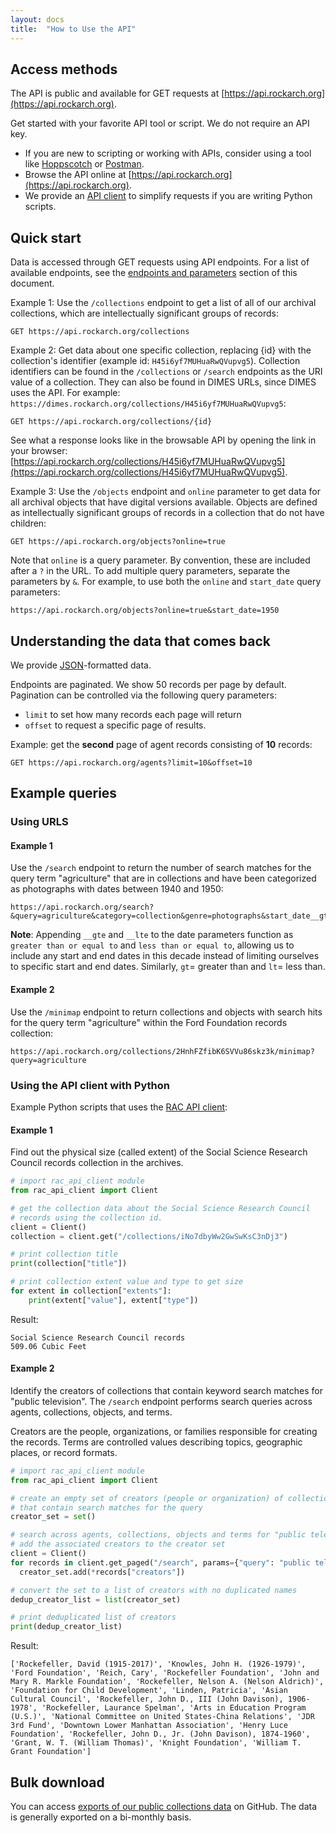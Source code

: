 ```yaml
---
layout: docs
title:  "How to Use the API"
---
```


## Access methods 
The API is public and available for GET requests at [https://api.rockarch.org](https://api.rockarch.org). 

Get started with your favorite API tool or script. We do not require an API key.

- If you are new to scripting or working with APIs, consider using a tool like [Hoppscotch](https://hoppscotch.io/) or [Postman](https://www.postman.com/).
- Browse the API online at [https://api.rockarch.org](https://api.rockarch.org).
- We provide an [API client](https://pypi.org/project/rac-api-client/) to simplify requests if you are writing Python scripts.


## Quick start 
Data is accessed through GET requests using API endpoints. For a list of available endpoints, see the [endpoints and parameters](/argo/endpoints-parameters) section of this document.

Example 1:
Use the `/collections` endpoint to get a list of all of our archival collections, which are intellectually significant groups of records:

```
GET https://api.rockarch.org/collections
```

Example 2:
Get data about one specific collection, replacing {id} with the collection's identifier (example id: `H45i6yf7MUHuaRwQVupvg5`). Collection identifiers can be found in the `/collections` or `/search` endpoints as the URI value of a collection. They can also be found in DIMES URLs, since DIMES uses the API. For example: `https://dimes.rockarch.org/collections/H45i6yf7MUHuaRwQVupvg5`: 

```
GET https://api.rockarch.org/collections/{id}
```
See what a response looks like in the browsable API by opening the link in your browser: [https://api.rockarch.org/collections/H45i6yf7MUHuaRwQVupvg5](https://api.rockarch.org/collections/H45i6yf7MUHuaRwQVupvg5).

Example 3:
Use the `/objects` endpoint and `online` parameter to get data for all archival objects that have digital versions available. Objects are defined as intellectually significant groups of records in a collection that do not have children:

```
GET https://api.rockarch.org/objects?online=true
```

Note that `online` is a query parameter. By convention, these are included after a `?` in the URL. To add multiple query parameters, separate the parameters by `&`. For example, to use both the `online` and `start_date` query parameters:

```
https://api.rockarch.org/objects?online=true&start_date=1950
```

## Understanding the data that comes back 
We provide [JSON](https://www.json.org/json-en.html)-formatted data.

Endpoints are paginated. We show 50 records per page by default. Pagination can be controlled via the following query parameters:
 - `limit` to set how many records each page will return
 - `offset` to request a specific page of results.

Example: get the **second** page of agent records consisting of **10** records:

```
GET https://api.rockarch.org/agents?limit=10&offset=10
```

## Example queries

### Using URLS

#### Example 1
Use the `/search` endpoint to return the number of search matches for the query term "agriculture" that are in collections and have been categorized as photographs with dates between 1940 and 1950:

```
https://api.rockarch.org/search?&query=agriculture&category=collection&genre=photographs&start_date__gte=1940&end_date__lte=1950
```

**Note**: Appending `__gte` and `__lte` to the date parameters function as `greater than or equal to` and `less than or equal to`, allowing us to include any start and end dates in this decade instead of limiting ourselves to specific start and end dates. Similarly, `gt`= greater than and `lt`= less than.

#### Example 2
Use the `/minimap` endpoint to return collections and objects with search hits for the query term "agriculture" within the Ford Foundation records collection:

```
https://api.rockarch.org/collections/2HnhFZfibK6SVVu86skz3k/minimap?query=agriculture
```

### Using the API client with Python
Example Python scripts that uses the [RAC API client](https://pypi.org/project/rac-api-client/):

#### Example 1
Find out the physical size (called extent) of the Social Science Research Council records collection in the archives.

```python
# import rac_api_client module
from rac_api_client import Client

# get the collection data about the Social Science Research Council 
# records using the collection id.
client = Client()
collection = client.get("/collections/iNo7dbyWw2GwSwKsC3nDj3")

# print collection title
print(collection["title"])

# print collection extent value and type to get size
for extent in collection["extents"]:
    print(extent["value"], extent["type"])
```

Result:

```
Social Science Research Council records
509.06 Cubic Feet
```

#### Example 2
Identify the creators of collections that contain keyword search matches for "public television". The `/search` endpoint performs search queries across agents, collections, objects, and terms.

Creators are the people, organizations, or families responsible for creating the records. Terms are controlled values describing topics, geographic places, or record formats.

```python
# import rac_api_client module
from rac_api_client import Client

# create an empty set of creators (people or organization) of collections 
# that contain search matches for the query
creator_set = set()

# search across agents, collections, objects and terms for "public television"
# add the associated creators to the creator set
client = Client()
for records in client.get_paged("/search", params={"query": "public television"}):
  creator_set.add(*records["creators"])

# convert the set to a list of creators with no duplicated names
dedup_creator_list = list(creator_set)

# print deduplicated list of creators
print(dedup_creator_list)
```

Result:

```
['Rockefeller, David (1915-2017)', 'Knowles, John H. (1926-1979)', 'Ford Foundation', 'Reich, Cary', 'Rockefeller Foundation', 'John and Mary R. Markle Foundation', 'Rockefeller, Nelson A. (Nelson Aldrich)', 'Foundation for Child Development', 'Linden, Patricia', 'Asian Cultural Council', 'Rockefeller, John D., III (John Davison), 1906-1978', 'Rockefeller, Laurance Spelman', 'Arts in Education Program (U.S.)', 'National Committee on United States-China Relations', 'JDR 3rd Fund', 'Downtown Lower Manhattan Association', 'Henry Luce Foundation', 'Rockefeller, John D., Jr. (John Davison), 1874-1960', 'Grant, W. T. (William Thomas)', 'Knight Foundation', 'William T. Grant Foundation']
```

## Bulk download 
You can access [exports of our public collections data](https://github.com/RockefellerArchiveCenter/data) on GitHub. The data is generally exported on a bi-monthly basis.
